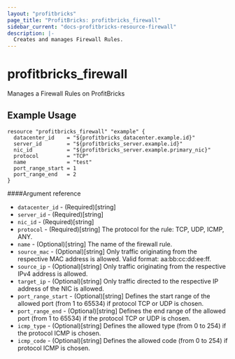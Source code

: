 ```yaml
---
layout: "profitbricks"
page_title: "ProfitBricks: profitbricks_firewall"
sidebar_current: "docs-profitbricks-resource-firewall"
description: |-
  Creates and manages Firewall Rules.
---
```


# profitbricks\_firewall

Manages a Firewall Rules on ProfitBricks

## Example Usage

```hcl
resource "profitbricks_firewall" "example" {
  datacenter_id    = "${profitbricks_datacenter.example.id}"
  server_id        = "${profitbricks_server.example.id}"
  nic_id           = "${profitbricks_server.example.primary_nic}"
  protocol         = "TCP"
  name             = "test"
  port_range_start = 1
  port_range_end   = 2
}
```

####Argument reference

* `datacenter_id` - (Required)[string]
* `server_id` - (Required)[string]
* `nic_id` - (Required)[string]
* `protocol` - (Required)[string] The protocol for the rule: TCP, UDP, ICMP, ANY.
* `name` - (Optional)[string] The name of the firewall rule.
* `source_mac` - (Optional)[string] Only traffic originating from the respective MAC address is allowed. Valid format: aa:bb:cc:dd:ee:ff.
* `source_ip` - (Optional)[string] Only traffic originating from the respective IPv4 address is allowed.
* `target_ip` - (Optional)[string] Only traffic directed to the respective IP address of the NIC is allowed.
* `port_range_start` - (Optional)[string] Defines the start range of the allowed port (from 1 to 65534) if protocol TCP or UDP is chosen.
* `port_range_end` - (Optional)[string] Defines the end range of the allowed port (from 1 to 65534) if the protocol TCP or UDP is chosen.
* `icmp_type` - (Optional)[string] Defines the allowed type (from 0 to 254) if the protocol ICMP is chosen.
* `icmp_code` - (Optional)[string] Defines the allowed code (from 0 to 254) if protocol ICMP is chosen.

